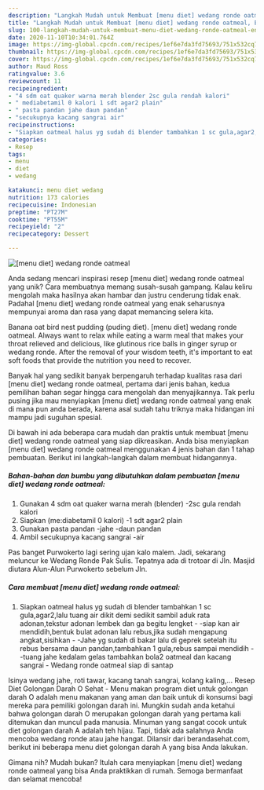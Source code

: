 ```yaml
---
description: "Langkah Mudah untuk Membuat [menu diet] wedang ronde oatmeal, Enak Banget"
title: "Langkah Mudah untuk Membuat [menu diet] wedang ronde oatmeal, Enak Banget"
slug: 100-langkah-mudah-untuk-membuat-menu-diet-wedang-ronde-oatmeal-enak-banget
date: 2020-11-10T10:34:01.764Z
image: https://img-global.cpcdn.com/recipes/1ef6e7da3fd75693/751x532cq70/menu-diet-wedang-ronde-oatmeal-foto-resep-utama.jpg
thumbnail: https://img-global.cpcdn.com/recipes/1ef6e7da3fd75693/751x532cq70/menu-diet-wedang-ronde-oatmeal-foto-resep-utama.jpg
cover: https://img-global.cpcdn.com/recipes/1ef6e7da3fd75693/751x532cq70/menu-diet-wedang-ronde-oatmeal-foto-resep-utama.jpg
author: Maud Ross
ratingvalue: 3.6
reviewcount: 11
recipeingredient:
- "4 sdm oat quaker warna merah blender 2sc gula rendah kalori"
- " mediabetamil 0 kalori 1 sdt agar2 plain"
- " pasta pandan jahe daun pandan"
- "secukupnya kacang sangrai air"
recipeinstructions:
- "Siapkan oatmeal halus yg sudah di blender tambahkan 1 sc gula,agar2,lalu tuang air dikit demi sedikit sambil aduk rata adonan,tekstur adonan lembek dan ga begitu lengket -siap kan air mendidih,bentuk bulat adonan lalu rebus,jika sudah mengapung angkat,sisihkan -Jahe yg sudah di bakar lalu di geprek setelah itu rebus bersama daun pandan,tambahkan 1 gula,rebus sampai mendidih -tuang jahe kedalam gelas tambahkan bola2 oatmeal dan kacang sangrai  Wedang ronde oatmeal siap di santap"
categories:
- Resep
tags:
- menu
- diet
- wedang

katakunci: menu diet wedang 
nutrition: 173 calories
recipecuisine: Indonesian
preptime: "PT27M"
cooktime: "PT55M"
recipeyield: "2"
recipecategory: Dessert

---
```



![[menu diet] wedang ronde oatmeal](https://img-global.cpcdn.com/recipes/1ef6e7da3fd75693/751x532cq70/menu-diet-wedang-ronde-oatmeal-foto-resep-utama.jpg)

Anda sedang mencari inspirasi resep [menu diet] wedang ronde oatmeal yang unik? Cara membuatnya memang susah-susah gampang. Kalau keliru mengolah maka hasilnya akan hambar dan justru cenderung tidak enak. Padahal [menu diet] wedang ronde oatmeal yang enak seharusnya mempunyai aroma dan rasa yang dapat memancing selera kita.

Banana oat bird nest pudding (puding diet). [menu diet] wedang ronde oatmeal. Always want to relax while eating a warm meal that makes your throat relieved and delicious, like glutinous rice balls in ginger syrup or wedang ronde. After the removal of your wisdom teeth, it&#39;s important to eat soft foods that provide the nutrition you need to recover.

Banyak hal yang sedikit banyak berpengaruh terhadap kualitas rasa dari [menu diet] wedang ronde oatmeal, pertama dari jenis bahan, kedua pemilihan bahan segar hingga cara mengolah dan menyajikannya. Tak perlu pusing jika mau menyiapkan [menu diet] wedang ronde oatmeal yang enak di mana pun anda berada, karena asal sudah tahu triknya maka hidangan ini mampu jadi suguhan spesial.


Di bawah ini ada beberapa cara mudah dan praktis untuk membuat [menu diet] wedang ronde oatmeal yang siap dikreasikan. Anda bisa menyiapkan [menu diet] wedang ronde oatmeal menggunakan 4 jenis bahan dan 1 tahap pembuatan. Berikut ini langkah-langkah dalam membuat hidangannya.

<!--inarticleads1-->

##### Bahan-bahan dan bumbu yang dibutuhkan dalam pembuatan [menu diet] wedang ronde oatmeal:

1. Gunakan 4 sdm oat quaker warna merah (blender) -2sc gula rendah kalori
1. Siapkan  (me:diabetamil 0 kalori) -1 sdt agar2 plain
1. Gunakan  pasta pandan -jahe -daun pandan
1. Ambil secukupnya kacang sangrai -air


Pas banget Purwokerto lagi sering ujan kalo malem. Jadi, sekarang meluncur ke Wedang Ronde Pak Sulis. Tepatnya ada di trotoar di Jln. Masjid diutara Alun-Alun Purwokerto sebelum Jln. 

<!--inarticleads2-->

##### Cara membuat [menu diet] wedang ronde oatmeal:

1. Siapkan oatmeal halus yg sudah di blender tambahkan 1 sc gula,agar2,lalu tuang air dikit demi sedikit sambil aduk rata adonan,tekstur adonan lembek dan ga begitu lengket - -siap kan air mendidih,bentuk bulat adonan lalu rebus,jika sudah mengapung angkat,sisihkan - -Jahe yg sudah di bakar lalu di geprek setelah itu rebus bersama daun pandan,tambahkan 1 gula,rebus sampai mendidih - -tuang jahe kedalam gelas tambahkan bola2 oatmeal dan kacang sangrai  - Wedang ronde oatmeal siap di santap


Isinya wedang jahe, roti tawar, kacang tanah sangrai, kolang kaling,… Resep Diet Golongan Darah O Sehat - Menu makan program diet untuk golongan darah O adalah menu makanan yang aman dan baik untuk di konsumsi bagi mereka para pemiliki golongan darah ini. Mungkin sudah anda ketahui bahwa golongan darah O merupakan golongan darah yang pertama kali ditemukan dan muncul pada manusia. Minuman yang sangat cocok untuk diet golongan darah A adalah teh hijau. Tapi, tidak ada salahnya Anda mencoba wedang ronde atau jahe hangat. Dilansir dari berandasehat.com, berikut ini beberapa menu diet golongan darah A yang bisa Anda lakukan. 

Gimana nih? Mudah bukan? Itulah cara menyiapkan [menu diet] wedang ronde oatmeal yang bisa Anda praktikkan di rumah. Semoga bermanfaat dan selamat mencoba!
